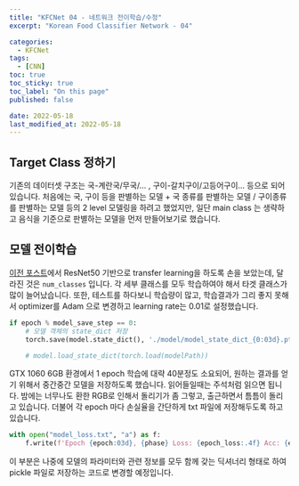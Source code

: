 ```yaml
---
title: "KFCNet 04 - 네트워크 전이학습/수정"
excerpt: "Korean Food Classifier Network - 04"

categories:
  - KFCNet
tags: 
  - [CNN]
toc: true
toc_sticky: true
toc_label: "On this page"
published: false

date: 2022-05-18
last_modified_at: 2022-05-18
---
```



## Target Class 정하기
기존의 데이터셋 구조는 국-계란국/무국/... , 구이-갈치구이/고등어구이... 등으로 되어있습니다. 
처음에는 국, 구이 등을 판별하는 모델 + 국 종류를 판별하는 모델 / 구이종류를 판별하는 모델 등의 2 level 모델링을 하려고 했었지만, 일단 main class 는 생략하고 음식을 기준으로 판별하는 모델을 먼저 만들어보기로 했습니다.

## 모델 전이학습
[이전 포스트](https://jinseok-moon.github.io/kfcnet/kfc3)에서 ResNet50 기반으로 transfer learning을 하도록 손을 보았는데, 달라진 것은 `num_classes` 입니다. 각 세부 클래스를 모두 학습하여야 해서 타겟 클래스가 많이 늘어났습니다. 또한, 테스트를 하다보니 학습량이 많고, 학습결과가 그리 좋지 못해서 optimizer를 Adam 으로 변경하고 learning rate는 0.01로 설정했습니다.

```python
if epoch % model_save_step == 0:
    # 모델 객체의 state_dict 저장
    torch.save(model.state_dict(), './model/model_state_dict_{0:03d}.pt'.format(epoch))

    # model.load_state_dict(torch.load(modelPath))
```
GTX 1060 6GB 환경에서 1 epoch 학습에 대략 40분정도 소요되어, 원하는 결과를 얻기 위해서 중간중간 모델을 저장하도록 했습니다. 읽어들일때는 주석처럼 읽으면 됩니다. 밤에는 너무나도 환한 RGB로 인해서 돌리기가 좀 그렇고, 출근하면서 틈틈이 돌리고 있습니다. 더불어 각 epoch 마다 손실율을 간단하게 txt 파일에 저장해두도록 하고 있습니다.

```python
with open("model_loss.txt", "a") as f:
    f.write(f'Epoch {epoch:03d}, {phase} Loss: {epoch_loss:.4f} Acc: {epoch_acc:.4f}\n')
```

이 부분은 나중에 모델의 파라미터와 관련 정보를 모두 함께 갖는 딕셔너리 형태로 하여 pickle 파일로 저장하는 코드로 변경할 예정입니다.